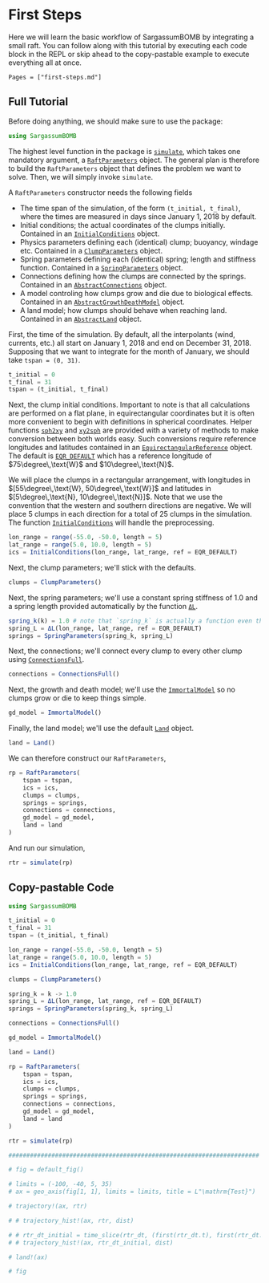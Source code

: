 # First Steps

Here we will learn the basic workflow of SargassumBOMB by integrating a small raft. 
You can follow along with this tutorial by executing each code block in the REPL or skip 
ahead to the copy-pastable example to execute everything all at once.

```@contents
Pages = ["first-steps.md"]
```

## Full Tutorial

Before doing anything, we should make sure to use the package:

```julia
using SargassumBOMB
```

The highest level function in the package is [`simulate`](@ref), which takes one mandatory argument, a [`RaftParameters`](@ref) object. The general plan is therefore to build the `RaftParameters` object that defines the problem we want to solve. Then, we will simply invoke `simulate`.

A `RaftParameters` constructor needs the following fields

- The time span of the simulation, of the form `(t_initial, t_final)`, where the times are measured in days since January 1, 2018 by default.
- Initial conditions; the actual coordinates of the clumps initially. Contained in an [`InitialConditions`](@ref) object.
- Physics parameters defining each (identical) clump; buoyancy, windage etc. Contained in a [`ClumpParameters`](@ref) object.
- Spring parameters defining each (identical) spring; length and stiffness function. Contained in a [`SpringParameters`](@ref) object.
- Connections defining how the clumps are connected by the springs. Contained in an [`AbstractConnections`](@ref) object.
- A model controling how clumps grow and die due to biological effects. Contained in an [`AbstractGrowthDeathModel`](@ref) object.
- A land model; how clumps should behave when reaching land. Contained in an [`AbstractLand`](@ref) object.

First, the time of the simulation. By default, all the interpolants (wind, currents, etc.) all start on January 1, 2018 and end on December 31, 2018. Supposing that we want to integrate for the month of January, we should take `tspan = (0, 31)`. 

```julia
t_initial = 0
t_final = 31
tspan = (t_initial, t_final)
```
Next, the clump initial conditions. Important to note is that all calculations are performed on a flat plane, in equirectangular coordinates but it is often more convenient to begin with definitions in spherical coordinates. 
Helper functions [`sph2xy`](@ref) and [`xy2sph`](@ref) are provided with a variety of methods to make conversion between both worlds easy. 
Such conversions require reference longitudes and latitudes contained in an [`EquirectangularReference`](@ref) object. 
The default is [`EQR_DEFAULT`](@ref) which has a reference longitude of $75\degree\,\text{W}$  and $10\degree\,\text{N}$. 

We will place the clumps in a rectangular arrangement, with longitudes in $[55\degree\,\text{W}, 50\degree\,\text{W}]$ and latitudes in $[5\degree\,\text{N}, 10\degree\,\text{N}]$. 
Note that we use the convention that the western and southern directions are negative. 
We will place 5 clumps in each direction for a total of 25 clumps in the simulation. The function [`InitialConditions`](@ref) will handle the preprocessing.

```julia
lon_range = range(-55.0, -50.0, length = 5)
lat_range = range(5.0, 10.0, length = 5)
ics = InitialConditions(lon_range, lat_range, ref = EQR_DEFAULT)
```

Next, the clump parameters; we'll stick with the defaults.

```julia
clumps = ClumpParameters()
```

Next, the spring parameters; we'll use a constant spring stiffness of 1.0 and a spring length provided automatically by the function [`ΔL`](@ref). 

```julia
spring_k(k) = 1.0 # note that `spring_k` is actually a function even though the stiffness is constant
spring_L = ΔL(lon_range, lat_range, ref = EQR_DEFAULT)
springs = SpringParameters(spring_k, spring_L)
```

Next, the connections; we'll connect every clump to every other clump using [`ConnectionsFull`](@ref).

```julia
connections = ConnectionsFull()
```

Next, the growth and death model; we'll use the [`ImmortalModel`](@ref) so no clumps grow or die to keep things simple.

```julia
gd_model = ImmortalModel()
```

Finally, the land model; we'll use the default [`Land`](@ref) object.

```julia
land = Land()
```

We can therefore construct our `RaftParameters`,

```julia
rp = RaftParameters(
    tspan = tspan,
    ics = ics,
    clumps = clumps,
    springs = springs,
    connections = connections,
    gd_model = gd_model,
    land = land
)
```

And run our simulation,

```julia
rtr = simulate(rp)
```

## Copy-pastable Code

```julia
using SargassumBOMB

t_initial = 0
t_final = 31
tspan = (t_initial, t_final)

lon_range = range(-55.0, -50.0, length = 5)
lat_range = range(5.0, 10.0, length = 5)
ics = InitialConditions(lon_range, lat_range, ref = EQR_DEFAULT)

clumps = ClumpParameters()

spring_k = k -> 1.0
spring_L = ΔL(lon_range, lat_range, ref = EQR_DEFAULT)
springs = SpringParameters(spring_k, spring_L)

connections = ConnectionsFull()

gd_model = ImmortalModel()

land = Land()

rp = RaftParameters(
    tspan = tspan,
    ics = ics,
    clumps = clumps,
    springs = springs,
    connections = connections,
    gd_model = gd_model,
    land = land
)

rtr = simulate(rp)

###################################################################### Plotting

# fig = default_fig()

# limits = (-100, -40, 5, 35)
# ax = geo_axis(fig[1, 1], limits = limits, title = L"\mathrm{Test}")

# trajectory!(ax, rtr)

# # trajectory_hist!(ax, rtr, dist)

# # rtr_dt_initial = time_slice(rtr_dt, (first(rtr_dt.t), first(rtr_dt.t)))
# # trajectory_hist!(ax, rtr_dt_initial, dist)

# land!(ax)

# fig
```